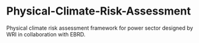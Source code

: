 # Physical-Climate-Risk-Assessment
Physical climate risk assessment framework for power sector designed by WRI in collaboration with EBRD.

